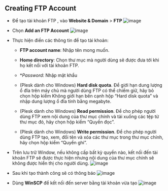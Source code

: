 ## Creating FTP Account
- Để tạo tài khoản FTP , vào **Website & Domain** > **FTP**
![image](https://github.com/user-attachments/assets/393951ef-9455-4a68-b528-1f45e8961daf)

- Chọn **Add an FTP Account**
![image](https://github.com/user-attachments/assets/4de1ed28-c42d-4646-bbcc-814801a8a809)

- Thực hiện điền các thông tin để tạo tài khoản: 
	- **FTP account name**: Nhập tên mong muốn.

	- **Home directory**: Chọn thư mục mà người dùng sẽ được đưa tới khi họ kết nối với tài khoản FTP.

	- **Password*: Nhập mật khẩu

	- (Plesk dành cho Windows) **Hard disk quota**. Để giới hạn dung lượng ổ đĩa trên máy chủ mà người dùng FTP có thể chiếm giữ, hãy bỏ chọn hộp kiểm Không giới hạn bên cạnh hộp “Hard disk quota” và nhập dung lượng ổ đĩa tính bằng megabyte.

	- (Plesk dành cho Windows) **Read permission**. Để cho phép người dùng FTP xem nội dung của thư mục chính và tải xuống các tệp từ thư mục đó, hãy chọn hộp kiểm “Quyền đọc”.

	- (Plesk dành cho Windows) **Write permission**. Để cho phép người dùng FTP tạo, xem, đổi tên và xóa các thư mục trong thư mục chính, hãy chọn hộp kiểm “Quyền ghi”.

- Trên lưu trữ Window, nếu không cấp bất kỳ quyền nào, kết nối đến tài khoản FTP sẽ được thực hiện nhưng nội dung của thư mục chính sẽ không được hiển thị cho người dùng.
![image](https://github.com/user-attachments/assets/6b24ec56-95f8-43b1-8be4-2074f254033c)

- Sau khi tạo thành công sẽ có thông báo
![image](https://github.com/user-attachments/assets/fa6b6bc9-dc01-4ba3-9117-6cf331f2a0cf)

- Dùng **WinSCP** để kết nối đến server bằng tài khoản vừa tạo
![image](https://github.com/user-attachments/assets/3a3c584b-f374-4a29-bd00-0456d319ab90)
